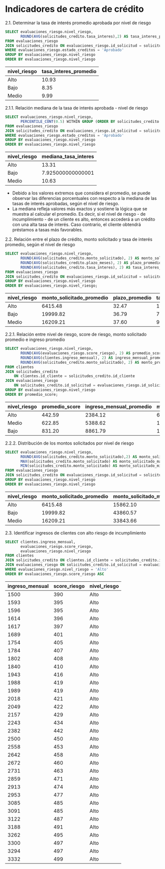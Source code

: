 # **Indicadores de cartera de crédito**

2.1. Determinar la tasa de interés promedio aprobada por nivel de riesgo
```sql
SELECT evaluaciones_riesgo.nivel_riesgo,
       ROUND(AVG(solicitudes_credito.tasa_interes),2) AS tasa_interes_promedio
FROM evaluaciones_riesgo
JOIN solicitudes_credito ON evaluaciones_riesgo.id_solicitud = solicitudes_credito.id_solicitud
WHERE evaluaciones_riesgo.estado_creditos = 'Aprobado'
GROUP BY evaluaciones_riesgo.nivel_riesgo
ORDER BY evaluaciones_riesgo.nivel_riesgo
```
| nivel_riesgo | tasa_interes_promedio |
|--------------|-----------------------|
| Alto | 10.93 |
| Bajo | 8.35 |
| Medio | 9.99 |

2.1.1. Relación mediana de la tasa de interés aprobada - nivel de riesgo
```sql
SELECT evaluaciones_riesgo.nivel_riesgo,
       PERCENTILE_CONT(0.5) WITHIN GROUP (ORDER BY solicitudes_credito.tasa_interes) AS mediana_tasa_interes
FROM evaluaciones_riesgo
JOIN solicitudes_credito ON evaluaciones_riesgo.id_solicitud = solicitudes_credito.id_solicitud
WHERE evaluaciones_riesgo.estado_creditos = 'Aprobado'
GROUP BY evaluaciones_riesgo.nivel_riesgo
ORDER BY evaluaciones_riesgo.nivel_riesgo
```
| nivel_riesgo | mediana_tasa_interes |
|--------------|----------------------|
| Alto | 13.31 |
| Bajo | 7.925000000000001 |
| Medio | 10.63 |

- Debido a los valores extremos que considera el promedio, se puede observar las diferencias porcentuales con respecto a la mediana de las tasas de interés aprobadas, según el nivel de riesgo.
- La mediana refleja valores más exactos y sostiene la lógica que se muestra al calcular el promedio. Es decir, si el nivel de riesgo - de incumplimiento - de un cliente es alto, entonces accederá a un crédito con una alta tasa de interés. Caso contrario, el cliente obtendrá préstamos a tasas más favorables.


2.2. Relación entre el plazo de crédito, monto solicitado y tasa de interés promedio, según el nivel de riesgo
```sql
SELECT evaluaciones_riesgo.nivel_riesgo, 
       ROUND(AVG(solicitudes_credito.monto_solicitado), 2) AS monto_solicitado_promedio,
	   ROUND(AVG(solicitudes_credito.plazo_meses), 2) AS plazo_promedio,
       ROUND(AVG(solicitudes_credito.tasa_interes), 2) AS tasa_interes_promedio
FROM evaluaciones_riesgo 
JOIN solicitudes_credito ON evaluaciones_riesgo.id_solicitud = solicitudes_credito.id_solicitud
GROUP BY evaluaciones_riesgo.nivel_riesgo
ORDER BY evaluaciones_riesgo.nivel_riesgo;
```

| nivel_riesgo | monto_solicitado_promedio | plazo_promedio | tasa_interes_promedio |
|--------------|---------------------------|----------------|-----------------------|
| Alto | 6415.48 | 32.47 | 11.30 | 
| Bajo | 19999.82 | 36.79 | 7.98 |
| Medio | 16209.21 | 37.60 | 9.94 |


2.2.1. Relación entre nivel de riesgo, score de riesgo, monto solicitado promedio e ingreso promedio
```sql
SELECT evaluaciones_riesgo.nivel_riesgo,
       ROUND(AVG(evaluaciones_riesgo.score_riesgo), 2) AS promedio_score,
       ROUND(AVG(clientes.ingreso_mensual), 2) AS ingreso_mensual_promedio,
       ROUND(AVG(solicitudes_credito.monto_solicitado), 2) AS monto_promedio
FROM clientes
JOIN solicitudes_credito 
    ON clientes.id_cliente = solicitudes_credito.id_cliente
JOIN evaluaciones_riesgo 
    ON solicitudes_credito.id_solicitud = evaluaciones_riesgo.id_solicitud
GROUP BY evaluaciones_riesgo.nivel_riesgo
ORDER BY promedio_score;
```

| nivel_riesgo | promedio_score | ingreso_mensual_promedio | monto_promedio |
|--------------|----------------|--------------------------|----------------|
| Alto | 442.59 | 2384.12 | 6415.48 |
| Medio | 622.85 | 5388.62 | 16209.21 |
| Bajo | 831.20	| 8861.79 | 19999.82 |

2.2.2. Distribución de los montos solicitados por nivel de riesgo
```sql
SELECT evaluaciones_riesgo.nivel_riesgo,
       ROUND(AVG(solicitudes_credito.monto_solicitado),2) AS monto_solicitado_promedio,
       MAX(solicitudes_credito.monto_solicitado) AS monto_solicitado_max,
       MIN(solicitudes_credito.monto_solicitado) AS monto_solicitado_min
FROM evaluaciones_riesgo
JOIN solicitudes_credito ON evaluaciones_riesgo.id_solicitud = solicitudes_credito.id_solicitud
GROUP BY evaluaciones_riesgo.nivel_riesgo
ORDER BY evaluaciones_riesgo.nivel_riesgo
```

| nivel_riesgo | monto_solicitado_promedio | monto_solicitado_max | monto_solicitado_min |
|--------------|---------------------------|----------------------|----------------------|
| Alto | 6415.48 | 15862.10 | 1655.60 |
| Bajo | 19999.82 | 43860.57 | 1150.17 |
| Medio | 16209.21 | 33843.66 | 1018.77 |


2.3. Identificar ingresos de clientes con alto riesgo de incumplimiento
```sql
SELECT clientes.ingreso_mensual,
	   evaluaciones_riesgo.score_riesgo,
	   evaluaciones_riesgo.nivel_riesgo
FROM clientes
JOIN solicitudes_credito ON clientes.id_cliente = solicitudes_credito.id_cliente
JOIN evaluaciones_riesgo ON solicitudes_credito.id_solicitud = evaluaciones_riesgo.id_solicitud
WHERE evaluaciones_riesgo.nivel_riesgo = 'Alto'
ORDER BY evaluaciones_riesgo.score_riesgo ASC
``` 
| ingreso_mensual | score_riesgo | nivel_riesgo |
|-----------------|--------------|--------------|
| 1500 | 390 | Alto |
| 1593 | 395 | Alto |
| 1596 | 395 | Alto |
| 1614 | 396 | Alto |
| 1617 | 397 | Alto |
| 1689 | 401 | Alto |
| 1754 | 405 | Alto |
| 1784 | 407 | Alto |
| 1802 | 408 | Alto |
| 1840 | 410 | Alto |
| 1943 | 416 | Alto |
| 1988 | 419 | Alto |
| 1989 | 419 | Alto |
| 2018 | 421 | Alto | 
| 2049 | 422 | Alto |
| 2157 | 429 | Alto |
| 2243 | 434 | Alto |
| 2382 | 442 | Alto |
| 2500 | 450 | Alto |
| 2558 | 453 | Alto |
| 2642 | 458 | Alto | 
| 2672 | 460 | Alto |
| 2731 | 463 | Alto |
| 2859 | 471 | Alto |
| 2913 | 474 | Alto |
| 2953 | 477 | Alto |
| 3085 | 485 | Alto |
| 3091 | 485 | Alto |
| 3122 | 487 | Alto | 
| 3188 | 491 | Alto |
| 3262 | 495 | Alto |
| 3300 | 497 | Alto |
| 3294 | 497 | Alto |
| 3332 | 499 | Alto |

